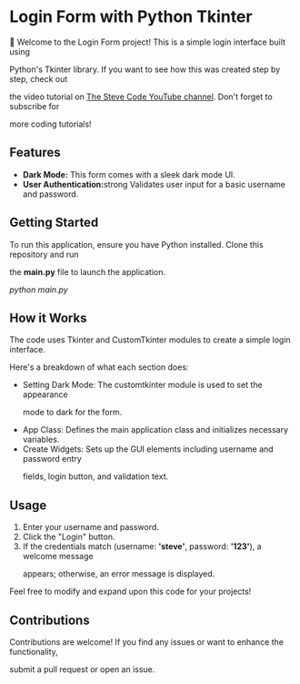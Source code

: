 <h1>Login Form with Python Tkinter</h1>
<p>👋 Welcome to the Login Form project! This is a simple login interface built using </p>
<p>Python's Tkinter library. If you want to see how this was created step by step, check out </p>
<p>the video tutorial on <a href="https://www.youtube.com/channel/UCgyeLe20NHiVNsjuhiS0YBQ">The Steve Code YouTube channel<a>. Don't forget to subscribe for</p>
<p>more coding tutorials!</p>

<h2>Features</h2>
<ul>
<li><strong>Dark Mode:</strong> This form comes with a sleek dark mode UI.
<li><strong>User Authentication:</strong>strong Validates user input for a basic username and password.
</ul>
<h2>Getting Started</h2>
<p>To run this application, ensure you have Python installed. Clone this repository and run</p> 
<p>the <strong>main.py</strong> file to launch the application.</p>

<p><i>python main.py</i></p>

<h2>How it Works</h2>
<p>The code uses Tkinter and CustomTkinter modules to create a simple login interface.</p> 
<p>Here's a breakdown of what each section does:</p>

<ul>
<li>Setting Dark Mode: The customtkinter module is used to set the appearance 
<p>mode to dark for the form.</p>
<li>App Class: Defines the main application class and initializes necessary variables.
<li>Create Widgets: Sets up the GUI elements including username and password entry
<p>fields, login button, and validation text.</p>
</ul>

<h2>Usage</h2>
<ol>
<li>Enter your username and password.
<li>Click the "Login" button.
<li>If the credentials match (username: <strong>'steve'</strong>, password: <strong>'123'</strong>), a welcome message 
<p>appears; otherwise, an error message is displayed.</p>
</ol>

<p>Feel free to modify and expand upon this code for your projects!</p>

<h2>Contributions</h2>
<p>Contributions are welcome! If you find any issues or want to enhance the functionality,</p> 
<p>submit a pull request or open an issue.<p>

